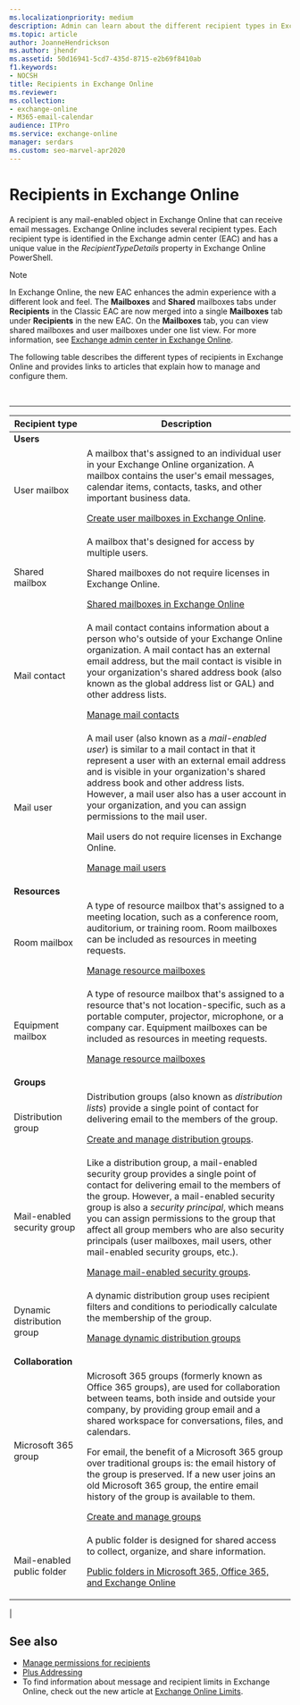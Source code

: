 ```yaml
---
ms.localizationpriority: medium
description: Admin can learn about the different recipient types in Exchange Online.
ms.topic: article
author: JoanneHendrickson
ms.author: jhendr
ms.assetid: 50d16941-5cd7-435d-8715-e2b69f8410ab
f1.keywords:
- NOCSH
title: Recipients in Exchange Online
ms.reviewer:
ms.collection:
- exchange-online
- M365-email-calendar
audience: ITPro
ms.service: exchange-online
manager: serdars
ms.custom: seo-marvel-apr2020
---
```


# Recipients in Exchange Online

A recipient is any mail-enabled object in Exchange Online that can receive email messages. Exchange Online includes several recipient types. Each recipient type is identified in the Exchange admin center (EAC) and has a unique value in the _RecipientTypeDetails_ property in Exchange Online PowerShell.

> [!NOTE]
> In Exchange Online, the new EAC enhances the admin experience with a different look and feel. The **Mailboxes** and **Shared** mailboxes tabs under **Recipients** in the Classic EAC are now merged into a single **Mailboxes** tab under **Recipients** in the new EAC. On the **Mailboxes** tab, you can view shared mailboxes and user mailboxes under one list view. For more information, see [Exchange admin center in Exchange Online](../exchange-admin-center.md).

The following table describes the different types of recipients in Exchange Online and provides links to articles that explain how to manage and configure them.

<br>

****

|Recipient type|Description|
|---|---|
|**Users**||
|User mailbox|A mailbox that's assigned to an individual user in your Exchange Online organization. A mailbox contains the user's email messages, calendar items, contacts, tasks, and other important business data. <p> [Create user mailboxes in Exchange Online](create-user-mailboxes.md).|
|Shared mailbox|A mailbox that's designed for access by multiple users. <p> Shared mailboxes do not require licenses in Exchange Online. <p> [Shared mailboxes in Exchange Online](../collaboration-exo/shared-mailboxes.md)|
|Mail contact|A mail contact contains information about a person who's outside of your Exchange Online organization. A mail contact has an external email address, but the mail contact is visible in your organization's shared address book (also known as the global address list or GAL) and other address lists. <p> [Manage mail contacts](manage-mail-contacts.md)|
|Mail user|A mail user (also known as a _mail-enabled user_) is similar to a mail contact in that it represent a user with an external email address and is visible in your organization's shared address book and other address lists. However, a mail user also has a user account in your organization, and you can assign permissions to the mail user. <p> Mail users do not require licenses in Exchange Online. <p> [Manage mail users](manage-mail-users.md)|
|**Resources**||
|Room mailbox|A type of resource mailbox that's assigned to a meeting location, such as a conference room, auditorium, or training room. Room mailboxes can be included as resources in meeting requests. <p> [Manage resource mailboxes](manage-resource-mailboxes.md)|
|Equipment mailbox|A type of resource mailbox that's assigned to a resource that's not location-specific, such as a portable computer, projector, microphone, or a company car. Equipment mailboxes can be included as resources in meeting requests. <p> [Manage resource mailboxes](manage-resource-mailboxes.md)|
|**Groups**||
|Distribution group|Distribution groups (also known as _distribution lists_) provide a single point of contact for delivering email to the members of the group. <p> [Create and manage distribution groups](manage-distribution-groups/manage-distribution-groups.md).|
|Mail-enabled security group|Like a distribution group, a mail-enabled security group provides a single point of contact for delivering email to the members of the group. However, a mail-enabled security group is also a _security principal_, which means you can assign permissions to the group that affect all group members who are also security principals (user mailboxes, mail users, other mail-enabled security groups, etc.). <p> [Manage mail-enabled security groups](manage-mail-enabled-security-groups.md).|
|Dynamic distribution group|A dynamic distribution group uses recipient filters and conditions to periodically calculate the membership of the group. <p> [Manage dynamic distribution groups](manage-dynamic-distribution-groups/manage-dynamic-distribution-groups.md)|
|**Collaboration**||
|Microsoft 365 group|Microsoft 365 groups (formerly known as Office 365 groups), are used for collaboration between teams, both inside and outside your company, by providing group email and a shared workspace for conversations, files, and calendars. <p> For email, the benefit of a Microsoft 365 group over traditional groups is: the email history of the group is preserved. If a new user joins an old Microsoft 365 group, the entire email history of the group is available to them. <p> [Create and manage groups](create-and-manage-groups.md)|
|Mail-enabled public folder|A public folder is designed for shared access to collect, organize, and share information. <p> [Public folders in Microsoft 365, Office 365, and Exchange Online](../collaboration-exo/public-folders/public-folders.md)|
|

## See also

- [Manage permissions for recipients](manage-permissions-for-recipients.md)
- [Plus Addressing](plus-addressing-in-exchange-online.md)
- To find information about message and recipient limits in Exchange Online, check out the new article at [Exchange Online Limits](/office365/servicedescriptions/exchange-online-service-description/exchange-online-limits).
